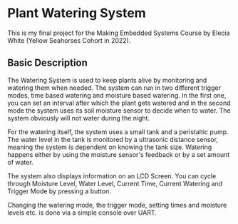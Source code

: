 # Plant Watering System

This is my final project for the Making Embedded Systems Course by Elecia White (Yellow Seahorses Cohort in 2022).

## Basic Description
The Watering System is used to keep plants alive by monitoring and watering them when needed.
The system can run in two different trigger modes, time based watering and moisture based watering.
In the first one, you can set an interval after which the plant gets watered and in the second mode
the system uses its soil moisture sensor to decide when to water. The system obviously will not water
during the night.

For the watering itself, the system uses a small tank and a peristaltic pump. The water level in the tank is monitored
by a ultrasonic distance sensor, meaning the system is dependent on knowing the tank size.
Watering happens either by using the moisture sensor's feedback or by a set amount of water.

The system also displays information on an LCD Screen. 
You can cycle through Moisture Level, Water Level, Current Time, Current Watering and Trigger Mode by pressing a button.

Changing the watering mode, the trigger mode, setting times and moisture levels etc. is done via a simple console over UART.

